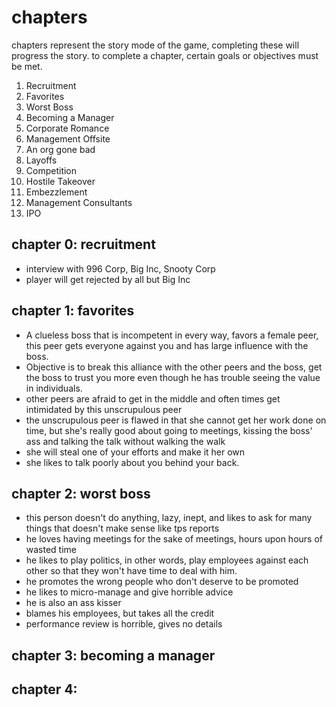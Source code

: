 # chapters

chapters represent the story mode of the game, completing these will progress the story.  to complete a chapter, certain goals or objectives must be met.

1. Recruitment
1. Favorites
1. Worst Boss
1. Becoming a Manager
1. Corporate Romance
1. Management Offsite
1. An org gone bad
1. Layoffs
1. Competition
1. Hostile Takeover
1. Embezzlement
1. Management Consultants
1. IPO

## chapter 0: recruitment

* interview with 996 Corp, Big Inc, Snooty Corp
* player will get rejected by all but Big Inc


## chapter 1: favorites

* A clueless boss that is incompetent in every way, favors a female peer, this peer gets everyone against you and has large influence with the boss.
* Objective is to break this alliance with the other peers and the boss, get the boss to trust you more even though he has trouble seeing the value in individuals.
* other peers are afraid to get in the middle and often times get intimidated by this unscrupulous peer
* the unscrupulous peer is flawed in that she cannot get her work done on time, but she's really good about going to meetings, kissing the boss' ass and talking the talk without walking the walk
* she will steal one of your efforts and make it her own
* she likes to talk poorly about you behind your back.

## chapter 2: worst boss

* this person doesn't do anything, lazy, inept, and likes to ask for many things that doesn't make sense like tps reports
* he loves having meetings for the sake of meetings, hours upon hours of wasted time
* he likes to play politics, in other words, play employees against each other so that they won't have time to deal with him.
* he promotes the wrong people who don't deserve to be promoted
* he likes to micro-manage and give horrible advice
* he is also an ass kisser
* blames his employees, but takes all the credit
* performance review is horrible, gives no details

## chapter 3: becoming a manager

## chapter 4: 
